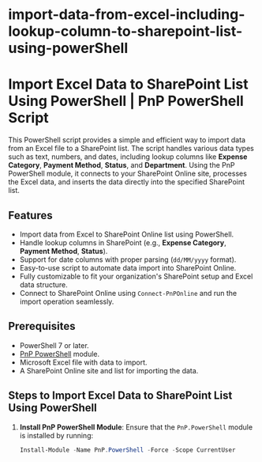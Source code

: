 # import-data-from-excel-including-lookup-column-to-sharepoint-list-using-powerShell

# Import Excel Data to SharePoint List Using PowerShell | PnP PowerShell Script

This PowerShell script provides a simple and efficient way to import data from an Excel file to a SharePoint list. The script handles various data types such as text, numbers, and dates, including lookup columns like **Expense Category**, **Payment Method**, **Status**, and **Department**. Using the PnP PowerShell module, it connects to your SharePoint Online site, processes the Excel data, and inserts the data directly into the specified SharePoint list.

## Features

- Import data from Excel to SharePoint Online list using PowerShell.
- Handle lookup columns in SharePoint (e.g., **Expense Category**, **Payment Method**, **Status**).
- Support for date columns with proper parsing (`dd/MM/yyyy` format).
- Easy-to-use script to automate data import into SharePoint Online.
- Fully customizable to fit your organization's SharePoint setup and Excel data structure.
- Connect to SharePoint Online using `Connect-PnPOnline` and run the import operation seamlessly.

## Prerequisites

- PowerShell 7 or later.
- [PnP PowerShell](https://pnp.github.io/powershell/) module.
- Microsoft Excel file with data to import.
- A SharePoint Online site and list for importing the data.

## Steps to Import Excel Data to SharePoint List Using PowerShell

1. **Install PnP PowerShell Module**:
   Ensure that the `PnP.PowerShell` module is installed by running:
   ```powershell
   Install-Module -Name PnP.PowerShell -Force -Scope CurrentUser
